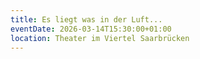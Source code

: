 ```yaml
---
title: Es liegt was in der Luft...
eventDate: 2026-03-14T15:30:00+01:00
location: Theater im Viertel Saarbrücken
---
```

